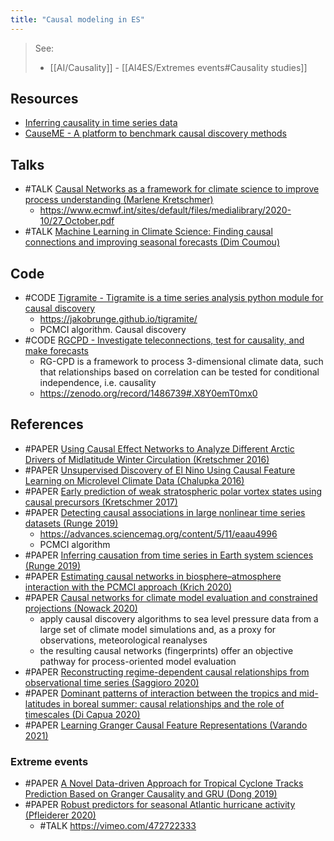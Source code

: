 ```yaml
---
title: "Causal modeling in ES"
---
```


> See: 
> - [[AI/Causality]]
	- [[AI4ES/Extremes events#Causality studies]]

## Resources
- [Inferring causality in time series data](https://towardsdatascience.com/inferring-causality-in-time-series-data-b8b75fe52c46#586a)
- [CauseME - A platform to benchmark causal discovery methods](https://causeme.uv.es/)

## Talks
- #TALK [Causal Networks as a framework for climate science to improve process understanding (Marlene Kretschmer)](https://vimeo.com/472722333)
	- https://www.ecmwf.int/sites/default/files/medialibrary/2020-10/27_October.pdf
- #TALK [Machine Learning in Climate Science: Finding causal connections and improving seasonal forecasts (Dim Coumou)](https://vimeo.com/467030105)

## Code
- #CODE [Tigramite - Tigramite is a time series analysis python module for causal discovery](https://github.com/jakobrunge/tigramite)
	- https://jakobrunge.github.io/tigramite/
	- PCMCI algorithm. Causal discovery
- #CODE [RGCPD - Investigate teleconnections, test for causality, and make forecasts](https://github.com/semvijverberg/RGCPD)
	- RG-CPD is a framework to process 3-dimensional climate data, such that relationships based on correlation can be tested for conditional independence, i.e. causality
	- https://zenodo.org/record/1486739#.X8Y0emT0mx0

## References
- #PAPER [Using Causal Effect Networks to Analyze Different Arctic Drivers of Midlatitude Winter Circulation (Kretschmer 2016)](https://journals.ametsoc.org/jcli/article/29/11/4069/35432/Using-Causal-Effect-Networks-to-Analyze-Different)
- #PAPER [Unsupervised Discovery of El Nino Using Causal Feature Learning on Microlevel Climate Data (Chalupka 2016)](https://arxiv.org/abs/1605.09370)
- #PAPER [Early prediction of weak stratospheric polar vortex states using causal precursors (Kretschmer 2017)](https://agupubs.onlinelibrary.wiley.com/doi/full/10.1002/2017GL074696)
- #PAPER [Detecting causal associations in large nonlinear time series datasets (Runge 2019)](https://arxiv.org/abs/1702.07007)
	- https://advances.sciencemag.org/content/5/11/eaau4996
	- PCMCI algorithm
- #PAPER [Inferring causation from time series in Earth system sciences (Runge 2019)](https://www.nature.com/articles/s41467-019-10105-3)
- #PAPER [Estimating causal networks in biosphere–atmosphere interaction with the PCMCI approach (Krich 2020)](https://www.biogeosciences.net/17/1033/2020/)
- #PAPER [Causal networks for climate model evaluation and constrained projections (Nowack 2020)](https://www.nature.com/articles/s41467-020-15195-y)
	- apply causal discovery algorithms to sea level pressure data from a large set of climate model simulations and, as a proxy for observations, meteorological reanalyses
	- the resulting causal networks (fingerprints) offer an objective pathway for process-oriented model evaluation
- #PAPER [Reconstructing regime-dependent causal relationships from observational time series (Saggioro 2020)](https://arxiv.org/abs/2007.00267)
- #PAPER [Dominant patterns of interaction between the tropics and mid-latitudes in boreal summer: causal relationships and the role of timescales (Di Capua 2020)](https://wcd.copernicus.org/articles/1/519/2020/)
- #PAPER [Learning Granger Causal Feature Representations (Varando 2021)](https://www.climatechange.ai/papers/icml2021/34)

### Extreme events
- #PAPER [A Novel Data-driven Approach for Tropical Cyclone Tracks Prediction Based on Granger Causality and GRU (Dong 2019)](https://www.semanticscholar.org/paper/A-Novel-Data-driven-Approach-for-Tropical-Cyclone-Dong-Lian/a391af3f58933f373ba2f812305fa0fd9521f656) 
- #PAPER [Robust predictors for seasonal Atlantic hurricane activity (Pfleiderer 2020)](https://wcd.copernicus.org/articles/1/313/2020/wcd-1-313-2020.html) 
	- #TALK https://vimeo.com/472722333
